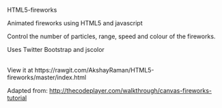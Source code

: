 HTML5-fireworks

Animated fireworks using HTML5 and javascript

Control the number of particles, range, speed and colour of the fireworks.


Uses Twitter Bootstrap and jscolor


<br>
View it at https://rawgit.com/AkshayRaman/HTML5-fireworks/master/index.html


Adapted from: http://thecodeplayer.com/walkthrough/canvas-fireworks-tutorial
